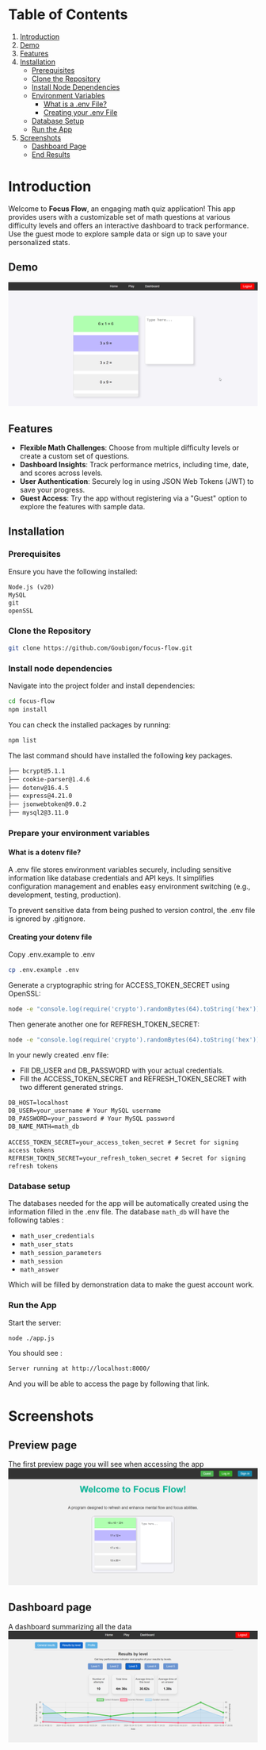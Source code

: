 # Table of Contents
1. [Introduction](#introduction)
2. [Demo](#demo)
3. [Features](#features)
4. [Installation](#installation)
    - [Prerequisites](#prerequisites)
    - [Clone the Repository](#clone-the-repository)
    - [Install Node Dependencies](#install-node-dependencies)
    - [Environment Variables](#prepare-your-environment-variables)
        - [What is a .env File?](#what-is-a-dotenv-file)
        - [Creating your .env File](#creating-your-dotenv-file)
    - [Database Setup](#database-setup)
    - [Run the App](#run-the-app)
5. [Screenshots](#screenshots)
    - [Dashboard Page](#dashboard-page)
    - [End Results](#end-results)

# Introduction

Welcome to **Focus Flow**, an engaging math quiz application! 
This app provides users with a customizable set of math questions at various difficulty levels and offers an interactive dashboard to track performance. Use the guest mode to explore sample data or sign up to save your personalized stats.

## Demo
![App Demo](assets/exercise_demo.gif)



## Features
- **Flexible Math Challenges**: Choose from multiple difficulty levels or create a custom set of questions.
- **Dashboard Insights**: Track performance metrics, including time, date, and scores across levels.
- **User Authentication**: Securely log in using JSON Web Tokens (JWT) to save your progress.
- **Guest Access**: Try the app without registering via a "Guest" option to explore the features with sample data.

## Installation
### Prerequisites
Ensure you have the following installed:
```
Node.js (v20)
MySQL
git
openSSL
```

### Clone the Repository

```bash
git clone https://github.com/Goubigon/focus-flow.git
```

### Install node dependencies
Navigate into the project folder and install dependencies:
```bash
cd focus-flow
npm install
```

You can check the installed packages by running:
```bash
npm list
```

The last command should have installed the following key packages.
```bash
├── bcrypt@5.1.1
├── cookie-parser@1.4.6
├── dotenv@16.4.5
├── express@4.21.0
├── jsonwebtoken@9.0.2
├── mysql2@3.11.0
```

### Prepare your environment variables

#### What is a dotenv file?
A .env file stores environment variables securely, including sensitive information like database credentials and API keys. It simplifies configuration management and enables easy environment switching (e.g., development, testing, production).

To prevent sensitive data from being pushed to version control, the .env file is ignored by .gitignore.

#### Creating your dotenv file
Copy .env.example to .env
```bash
cp .env.example .env
```
Generate a cryptographic string for ACCESS_TOKEN_SECRET using OpenSSL:
```bash
node -e "console.log(require('crypto').randomBytes(64).toString('hex'));"
```
Then generate another one for REFRESH_TOKEN_SECRET:
```bash
node -e "console.log(require('crypto').randomBytes(64).toString('hex'));"
```

In your newly created .env file:
- Fill DB_USER and DB_PASSWORD with your actual credentials.
- Fill the ACCESS_TOKEN_SECRET and REFRESH_TOKEN_SECRET with two different generated strings.
```
DB_HOST=localhost
DB_USER=your_username # Your MySQL username
DB_PASSWORD=your_password # Your MySQL password
DB_NAME_MATH=math_db

ACCESS_TOKEN_SECRET=your_access_token_secret # Secret for signing access tokens
REFRESH_TOKEN_SECRET=your_refresh_token_secret # Secret for signing refresh tokens
```



### Database setup
The databases needed for the app will be automatically created using the information filled in the .env file.
The database `math_db` will have the following tables :
- `math_user_credentials` 
- `math_user_stats` 
- `math_session_parameters` 
- `math_session` 
- `math_answer`

Which will be filled by demonstration data to make the guest account work.

### Run the App

Start the server:
```bash
node ./app.js
```

You should see :
```bash
Server running at http://localhost:8000/
```

And you will be able to access the page by following that link.

# Screenshots

## Preview page
The first preview page you will see when accessing the app
![App Screenshot](assets/preview.png)

## Dashboard page
A dashboard summarizing all the data
![App Screenshot](assets/dashboard_lvl3.png)
